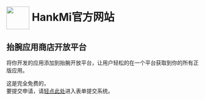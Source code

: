 
# [<img src="https://www.hankmi.com/favicon.ico" width="60" height="60" align="center" />](https://www.hankmi.com) HankMi官方网站

## 抬腕应用商店开放平台

将你开发的应用添加到抬腕开放平台，让用户轻松的在一个平台获取到你的所有正版应用。  
  
这是完全免费的，  
要提交申请，请[轻点此处](https://f.wps.cn/w/PrCl7v0c/)进入表单提交系统。

